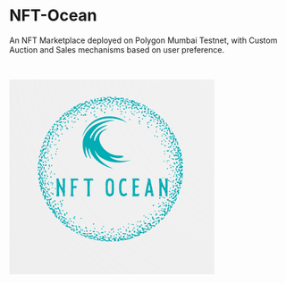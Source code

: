 # NFT-Ocean

An NFT Marketplace deployed on Polygon Mumbai Testnet, with Custom Auction and Sales mechanisms based on user preference.

<br/>

 ![logo](/src/logo.png?raw=true)
